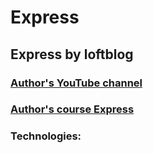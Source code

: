# Express
## Express by loftblog
### [Author's YouTube channel](https://www.youtube.com/@loftblog)
### [Author's course Express](https://www.youtube.com/watch?v=fHoKs66Z2qQ&list=PLY4rE9dstrJzrDaSPKOrhNgQ19GhVl19u)

### Technologies:

